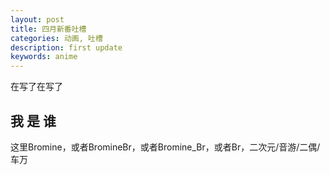 ```yaml
---
layout: post
title: 四月新番吐槽
categories: 动画, 吐槽
description: first update
keywords: anime
---
```


在写了在写了

## 我 是 谁

这里Bromine，或者BromineBr，或者Bromine_Br，或者Br，二次元/音游/二偶/车万